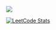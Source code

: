 <div align="left">
    <img src="https://github.com/volodiq/volodiq/assets/75444126/cce0d12d-a05d-4a3e-ba09-af4d034ec8ff" />
</div>

[![LeetCode Stats](https://leetcard.jacoblin.cool/volodiq?theme=dark&font=Ubuntu%20Condensed)](https://leetcode.com/Volodiq/)
